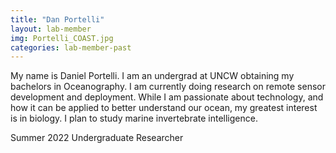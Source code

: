 ```yaml
---
title: "Dan Portelli"
layout: lab-member 
img: Portelli_COAST.jpg 
categories: lab-member-past
---
```


My name is Daniel Portelli. I am an undergrad at UNCW obtaining my bachelors in Oceanography. I am currently doing research on remote sensor development and deployment.
While I am passionate about technology, and how it can be applied to better understand our ocean, my greatest interest is in biology. I plan to study marine invertebrate intelligence.

Summer 2022 Undergraduate Researcher